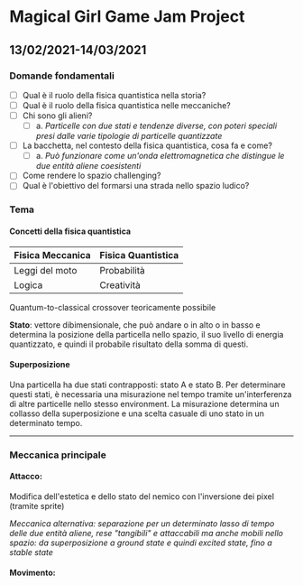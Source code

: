 # Magical Girl Game Jam Project
## 13/02/2021-14/03/2021
### Domande fondamentali
- [ ] Qual è il ruolo della fisica quantistica nella storia? 
- [ ] Qual è il ruolo della fisica quantistica nelle meccaniche?
- [ ] Chi sono gli alieni?
  - [ ] a. *Particelle con due stati e tendenze diverse, con poteri speciali presi dalle varie tipologie di particelle quantizzate*
- [ ] La bacchetta, nel contesto della fisica quantistica, cosa fa e come? 
  - [ ] a. *Può funzionare come un'onda elettromagnetica che distingue le due entità aliene coesistenti*
- [ ] Come rendere lo spazio challenging? 
- [ ] Qual è l'obiettivo del formarsi una strada nello spazio ludico? 
### Tema
#### Concetti della fisica quantistica 
Fisica Meccanica  | Fisica Quantistica
------------- | -------------
Leggi del moto  | Probabilità
Logica | Creatività

Quantum-to-classical crossover teoricamente possibile

**Stato**: vettore dibimensionale, che può andare o in alto o in basso e determina la posizione della particella nello spazio, il suo livello di energia quantizzato, e quindi il probabile risultato della somma di questi.

#### Superposizione
Una particella ha due stati contrapposti: stato A e stato B. 
Per determinare questi stati, è necessaria una misurazione nel tempo tramite un'interferenza di altre particelle nello stesso environment. 
La misurazione determina un collasso della superposizione e una scelta casuale di uno stato in un determinato tempo. 

------------
### Meccanica principale
#### Attacco: 
Modifica dell'estetica e dello stato del nemico con l'inversione dei pixel (tramite sprite)

*Meccanica alternativa: separazione per un determinato lasso di tempo delle due entità aliene, rese "tangibili" e attaccabili ma anche mobili nello spazio: da superposizione a ground state e quindi excited state, fino a stable state*
#### Movimento: 
